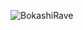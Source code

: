 ![BokashiRave](https://media2.giphy.com/media/v1.Y2lkPTc5MGI3NjExaHRvMDdkdzM4OW5qNWYwcGExNDFnYWtyN3N4N3g2dGRrMGN4cG5lbCZlcD12MV9pbnRlcm5hbF9naWZfYnlfaWQmY3Q9Zw/kQPUGG8OepVD5PWOXR/giphy.gif)
